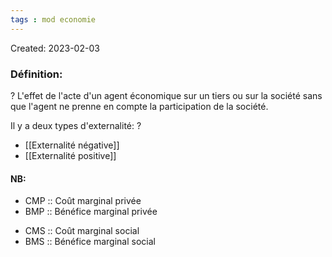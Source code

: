 ```yaml
---
tags : mod economie
---
```

Created: 2023-02-03

### Définition:
?
L'effet de l'acte d'un agent économique sur un tiers ou sur la société sans que l'agent ne prenne en compte la participation de la société.

Il y a deux types d'externalité:
?
- [[Externalité négative]] 
- [[Externalité positive]]
<!--SR:!2023-09-08,1,230-->

#### NB:
- CMP :: Coût marginal privée
- BMP :: Bénéfice marginal privée
<!--SR:!2023-09-08,1,230-->
- CMS :: Coût marginal social
- BMS :: Bénéfice marginal social